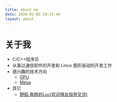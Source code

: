```yaml
---
title: about me
date: 2020-02-05 19:14:44
layout: about
---
```


# 关于我

- C/C++程序员
- 从事过通信软件的开发和 Linux 图形驱动的开发工作
- 感兴趣的技术方向
    * [GPU](https://insight.sietium.com/)
    * [Mesa](https://gitlab.freedesktop.org/mesa/mesa)
- 其它
    * [野狐·奔跑的Luc(欢迎棋友指导交流)](https://www.foxwq.com/)

